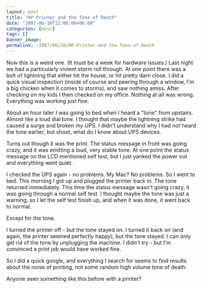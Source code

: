 ```yaml
---
layout: post
title: "HP Printer and the Tone of Death"
date: "2007-06-10T12:06:00+06:00"
categories: [misc]
tags: []
banner_image: 
permalink: /2007/06/10/HP-Printer-and-the-Tone-of-Death
---
```


Now this is a weird one. (It must be a week for hardware issues.) Last night we had a particularly violent storm roll through. At one point there was a bolt of lightning that either hit the house, or hit pretty darn close. I did a quick visual inspection (inside of course and peering through a window, I'm a big chicken when it comes to storms), and saw nothing amiss. After checking on my kids I then checked on my office. Nothing at all was wrong. Everything was working just fine.

About an hour later I was going to bed when I heard a "tone" from upstairs. Almost like a loud dial tone. I thought that maybe the lightning strike had caused a surge and broken my UPS. I didn't understand why I had not heard the tone earlier, but shoot, what do I know about UPS devices.

Turns out though it was the print. The status message in front was going crazy, and it was emitting a loud, very stable tone. At one point the status message on the LCD mentioned self test, but I just yanked the power out and everything went quiet. 

I checked the UPS again - no problems. My Mac? No problems. So I went to bed. This morning I got up and plugged the printer back in. The tone returned immediately. This time the status message wasn't going crazy, it was going through a normal self test. I thought maybe the tone was just a warning, so I let the self test finish up, and when it was done, it went back to normal.

Except for the tone.

I turned the printer off - but the tone stayed on. I turned it back on (and again, the printer seemed perfectly happy), but the tone stayed. I can only get rid of the tone by unplugging the machine. I didn't try - but I'm convinced a print job would have worked fine.

So I did a quick google, and everything I search for seems to find results about the noise of printing, not some random high volume tone of death.

Anyone seen something like this before with a printer?